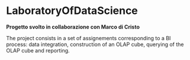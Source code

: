 # LaboratoryOfDataScience

__Progetto svolto in collaborazione con Marco di Cristo__

The project consists in a set of assignements corresponding to a BI process: data integration, construction of an OLAP cube, querying of the OLAP cube and reporting.
